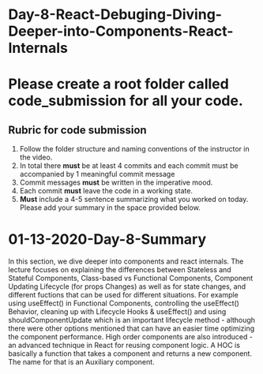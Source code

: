 #  Day-8-React-Debuging-Diving-Deeper-into-Components-React-Internals

# Please create a root folder called **code_submission** for all your code.

## Rubric for code submission
 1. Follow the folder structure and naming conventions of the instructor in the video. 
 2. In total there **must** be at least 4 commits and each commit must be accompanied by 1 meaningful commit message
 3. Commit messages **must** be written in the imperative mood.
 4. Each commit **must** leave the code in a working state.
 5. **Must** include a 4-5 sentence summarizing what you worked on today. Please add your summary in the space provided below.
 
 
 # 01-13-2020-Day-8-Summary
 
In this section, we dive deeper into components and react internals. The lecture focuses on explaining the differences between Stateless and Stateful Components, Class-based vs Functional Components, Component Updating Lifecycle (for props Changes) as well as for state changes, and different fuctions that can be used for different situations. For example using useEffect() in Functional Components, controlling the useEffect() Behavior, cleaning up with Lifecycle Hooks & useEffect() and using shouldComponentUpdate which is an important lifecycle method - although there were other options mentioned that can have an easier time optimizing the component performance. High order components are also introduced - an advanced technique in React for reusing component logic. A HOC is basically a function that takes a component and returns a new component. The name for that is an Auxiliary component.
